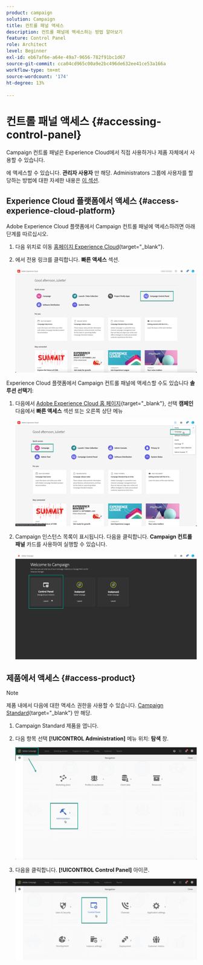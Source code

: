```yaml
---
product: campaign
solution: Campaign
title: 컨트롤 패널 액세스
description: 컨트롤 패널에 액세스하는 방법 알아보기
feature: Control Panel
role: Architect
level: Beginner
exl-id: eb67af6e-a64e-49a7-9656-782f91bc1d67
source-git-commit: cca04cd965c00a9e2bc496de632ee41ce53a166a
workflow-type: tm+mt
source-wordcount: '174'
ht-degree: 13%

---
```


# 컨트롤 패널 액세스 {#accessing-control-panel}

Campaign 컨트롤 패널은 Experience Cloud에서 직접 사용하거나 제품 자체에서 사용할 수 있습니다.

에 액세스할 수 있습니다. **관리자 사용자** 만 해당. Administrators 그룹에 사용자를 할당하는 방법에 대한 자세한 내용은 [이 섹션](../../discover/using/managing-permissions.md).

## Experience Cloud 플랫폼에서 액세스 {#access-experience-cloud-platform}

Adobe Experience Cloud 플랫폼에서 Campaign 컨트롤 패널에 액세스하려면 아래 단계를 따르십시오.

1. 다음 위치로 이동 [홈페이지 Experience Cloud](https://experiencecloud.adobe.com/){target="_blank"}.

1. 에서 전용 링크를 클릭합니다. **빠른 액세스** 섹션.

   ![](assets/do-not-localize/quickaccess.png)

Experience Cloud 플랫폼에서 Campaign 컨트롤 패널에 액세스할 수도 있습니다 **솔루션 선택기**:

1. 다음에서 [Adobe Experience Cloud 홈 페이지](https://experiencecloud.adobe.com/){target="_blank"}, 선택 **캠페인** 다음에서 **빠른 액세스** 섹션 또는 오른쪽 상단 메뉴

   ![](assets/do-not-localize/control_panel_access1.png)

1. Campaign 인스턴스 목록이 표시됩니다. 다음을 클릭합니다. **Campaign 컨트롤 패널** 카드를 사용하여 실행할 수 있습니다.

   ![](assets/do-not-localize/control_panel_access2.png)

## 제품에서 액세스 {#access-product}

>[!NOTE]
>
>제품 내에서 다음에 대한 액세스 권한을 사용할 수 있습니다. [Campaign Standard](https://experienceleague.adobe.com/docs/campaign-standard/using/campaign-standard-home.html?lang=ko){target="_blank"} 만 해당.

1. Campaign Standard 제품을 엽니다.

1. 다음 항목 선택 **[!UICONTROL Administration]** 메뉴 위치: **탐색** 창.

   ![](assets/control_panel_access3.png)

1. 다음을 클릭합니다. **[!UICONTROL Control Panel]** 아이콘.

   ![](assets/control_panel_access4.png)
